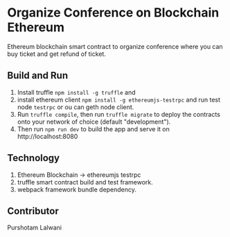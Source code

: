 # Organize Conference on Blockchain Ethereum

Ethereum blockchain smart contract to organize conference where you can buy ticket and get refund of ticket.  

## Build and Run

1. Install truffle `npm install -g truffle` and 
2. install ethereum client `npm install -g ethereumjs-testrpc` and run test node `testrpc` or ou can geth node client.
3. Run `truffle compile`, then run `truffle migrate` to deploy the contracts onto your network of choice (default "development").
4. Then run `npm run dev` to build the app and serve it on http://localhost:8080

## Technology

1. Ethereum Blockchain -> ethereumjs testrpc 
2. truffle smart contract build and test framework.
3. webpack framework bundle dependency.

## Contributor

Purshotam Lalwani



